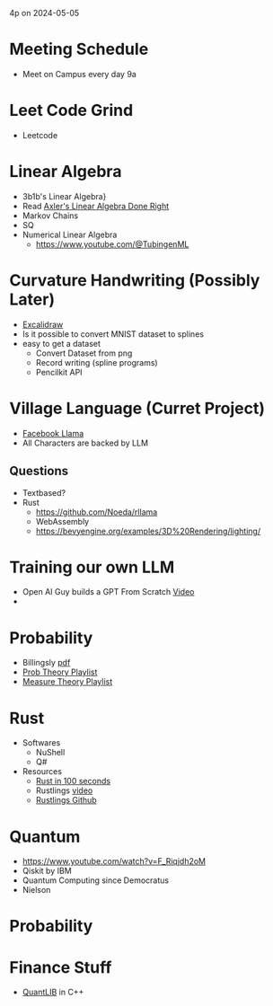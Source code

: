4p on 2024-05-05

# Meeting Schedule
- Meet on Campus every day 9a

# Leet Code Grind
- Leetcode

# Linear Algebra
- 3b1b's Linear Algebra}
- Read [Axler's Linear Algebra Done Right](https://linear.axler.net/)
- Markov Chains
- SQ
- Numerical Linear Algebra
    - https://www.youtube.com/@TubingenML

# Curvature Handwriting (Possibly Later)
- [Excalidraw](https://github.com/excalidraw/excalidraw)
- Is it possible to convert MNIST dataset to splines 
- easy to get a dataset
    - Convert Dataset from png
    - Record writing (spline programs)
    - Pencilkit API


# Village Language (Curret Project)
- [Facebook Llama](https://llama.meta.com/docs/llama-in-the-cloud/amazon-web-services)
- All Characters are backed by LLM
## Questions
- Textbased?
- Rust
    - https://github.com/Noeda/rllama
    - WebAssembly
    - https://bevyengine.org/examples/3D%20Rendering/lighting/
# Training our own LLM
- Open AI Guy builds a GPT From Scratch [Video](https://www.youtube.com/watch?v=kCc8FmEb1nY)
- 

# Probability
- Billingsly [pdf](https://www.colorado.edu/amath/sites/default/files/attached-files/billingsley.pdf)
- [Prob Theory Playlist](https://www.youtube.com/watch?v=wgV0rjJqpqI&list=PLBh2i93oe2qswFOC98oSFc37-0f4S3D4z)
- [Measure Theory Playlist](https://www.youtube.com/playlist?list=PLBh2i93oe2qvMVqAzsX1Kuv6-4fjazZ8j)
# Rust
- Softwares
    - NuShell
    - Q# 
- Resources
    - [Rust in 100 seconds](https://www.youtube.com/watch?v=APfS3vgV9pU)
    - Rustlings [video](https://www.youtube.com/watch?v=2hXNd6x9sZs)
    - [Rustlings Github](https://github.com/rust-lang/rustlings)
# Quantum
- https://www.youtube.com/watch?v=F_Riqjdh2oM
- Qiskit by IBM
- Quantum Computing since Democratus
- Nielson
# Probability



# Finance Stuff
- [QuantLIB](https://github.com/lballabio/quantlib) in C++

